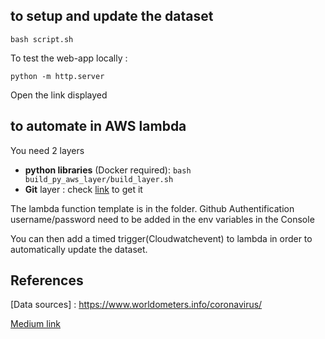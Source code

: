 ## to setup and update the dataset

```bash script.sh```

To test the web-app locally :

```python -m http.server```

Open the link displayed

## to automate in AWS lambda

You need 2 layers
- **python libraries** (Docker required):
```bash build_py_aws_layer/build_layer.sh```
- **Git** layer : check [link]() to get it 

The lambda function template is in the folder. Github Authentification username/password need to be added in the env variables in the Console

You can then add a timed trigger(Cloudwatchevent) to lambda in order to automatically update the dataset.

## References

[Data sources] : https://www.worldometers.info/coronavirus/

[Medium link](https://medium.com/@amtam0/coronavirus-update-by-country-interactive-web-app-using-python-and-plotly-bac547386846?source=friends_link&sk=449aef56cfa9d71d681eb28371ce441d)
